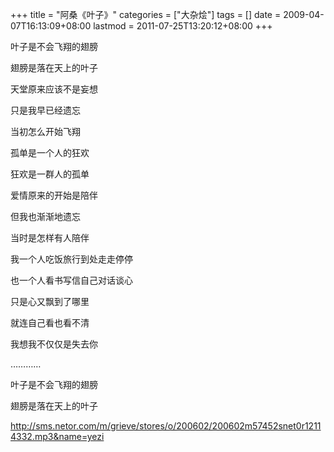 +++
title = "阿桑《叶子》"
categories = ["大杂烩"]
tags = []
date = 2009-04-07T16:13:09+08:00
lastmod = 2011-07-25T13:20:12+08:00
+++



叶子是不会飞翔的翅膀

翅膀是落在天上的叶子

天堂原来应该不是妄想

只是我早已经遗忘

当初怎么开始飞翔

孤单是一个人的狂欢

狂欢是一群人的孤单

爱情原来的开始是陪伴

但我也渐渐地遗忘

当时是怎样有人陪伴

我一个人吃饭旅行到处走走停停

也一个人看书写信自己对话谈心

只是心又飘到了哪里

就连自己看也看不清

我想我不仅仅是失去你

…………

叶子是不会飞翔的翅膀

翅膀是落在天上的叶子

<mp3>http://sms.netor.com/m/grieve/stores/o/200602/200602m57452snet0r12114332.mp3&name=yezi</mp3>